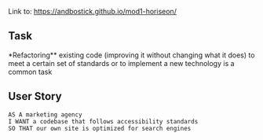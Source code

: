 Link to: https://andbostick.github.io/mod1-horiseon/

## Task

\*Refactoring\*\* existing code (improving it without changing what it does) to meet a certain set of standards or to implement a new technology is a common task

## User Story

```
AS A marketing agency
I WANT a codebase that follows accessibility standards
SO THAT our own site is optimized for search engines
```
